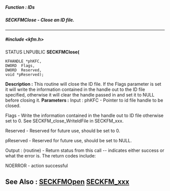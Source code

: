 ##### Function : IDs
##### SECKFMClose - Close an ID file.
---
##### #include <kfm.h>
STATUS LNPUBLIC **SECKFMClose(**

	KFHANDLE *phKFC,
	DWORD  Flags,
	DWORD  Reserved,
	void *pReserved);
**Description :**
This routine will close the ID file.  If the Flags parameter is set it will 
write the information contained in the handle out to the ID file specified, 
otherwise it will clear the handle passed in and set it to NULL before closing 
it.
**Parameters :**
Input :
phKFC  -  Pointer to id file handle to be closed.

Flags  -  Write the information contained in the handle out to ID file otherwise set to 0.  See SECKFM_close_WriteIdFile in SECKFM_xxx.

Reserved  -  Reserved for future use, should be set to 0.

pReserved  -  Reserved for future use, should be set to NULL.

Output :
(routine)  -  Return status from this call -- indicates either success or what the error is.   The return codes include:

NOERROR - action successful


**See Also :**
[SECKFMOpen](D:/md_files/SECKFMOpen.md)
[SECKFM_xxx](D:/md_files/SECKFM_xxx.md)
---
